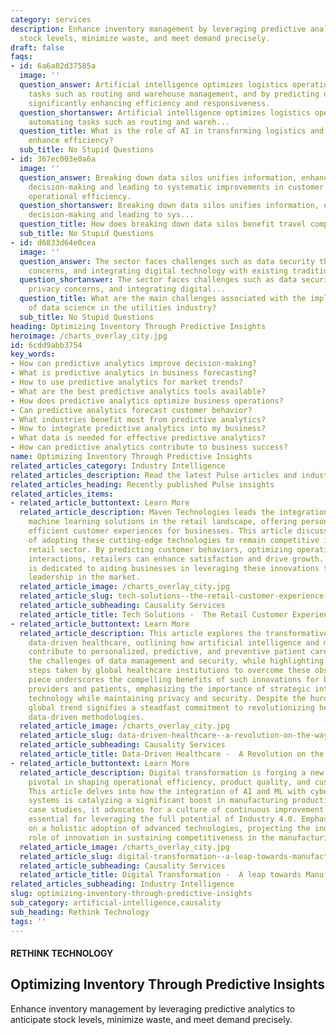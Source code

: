 ```yaml
---
category: services
description: Enhance inventory management by leveraging predictive analytics to anticipate
  stock levels, minimize waste, and meet demand precisely.
draft: false
faqs:
- id: 6a6a82d37585a
  image: ''
  question_answer: Artificial intelligence optimizes logistics operations by automating
    tasks such as routing and warehouse management, and by predicting demand, thus
    significantly enhancing efficiency and responsiveness.
  question_shortanswer: Artificial intelligence optimizes logistics operations by
    automating tasks such as routing and wareh...
  question_title: What is the role of AI in transforming logistics and how does it
    enhance efficiency?
  sub_title: No Stupid Questions
- id: 367ec003e0a6a
  image: ''
  question_answer: Breaking down data silos unifies information, enhancing strategic
    decision-making and leading to systematic improvements in customer service and
    operational efficiency.
  question_shortanswer: Breaking down data silos unifies information, enhancing strategic
    decision-making and leading to sys...
  question_title: How does breaking down data silos benefit travel companies?
  sub_title: No Stupid Questions
- id: d6833d64e0cea
  image: ''
  question_answer: The sector faces challenges such as data security threats, privacy
    concerns, and integrating digital technology with existing traditional infrastructure.
  question_shortanswer: The sector faces challenges such as data security threats,
    privacy concerns, and integrating digital...
  question_title: What are the main challenges associated with the implementation
    of data science in the utilities industry?
  sub_title: No Stupid Questions
heading: Optimizing Inventory Through Predictive Insights
heroimage: /charts_overlay_city.jpg
id: 6cdd9abb3754
key_words:
- How can predictive analytics improve decision-making?
- What is predictive analytics in business forecasting?
- How to use predictive analytics for market trends?
- What are the best predictive analytics tools available?
- How does predictive analytics optimize business operations?
- Can predictive analytics forecast customer behavior?
- What industries benefit most from predictive analytics?
- How to integrate predictive analytics into my business?
- What data is needed for effective predictive analytics?
- How can predictive analytics contribute to business success?
name: Optimizing Inventory Through Predictive Insights
related_articles_category: Industry Intelligence
related_articles_description: Read the latest Pulse articles and industry insights.
related_articles_heading: Recently published Pulse insights
related_articles_items:
- related_article_buttontext: Learn More
  related_article_description: Maven Technologies leads the integration of AI and
    machine learning solutions in the retail landscape, offering personalized and
    efficient customer experiences for businesses. This article discusses the necessity
    of adopting these cutting-edge technologies to remain competitive in the evolving
    retail sector. By predicting customer behaviors, optimizing operations, and personalizing
    interactions, retailers can enhance satisfaction and drive growth. Maven Technologies
    is dedicated to aiding businesses in leveraging these innovations to maintain
    leadership in the market.
  related_article_image: /charts_overlay_city.jpg
  related_article_slug: tech-solutions--the-retail-customer-experience-enhancer
  related_article_subheading: Causality Services
  related_article_title: Tech Solutions -  The Retail Customer Experience Enhancer
- related_article_buttontext: Learn More
  related_article_description: This article explores the transformative impact of
    data-driven healthcare, outlining how artificial intelligence and machine learning
    contribute to personalized, predictive, and preventive patient care. It addresses
    the challenges of data management and security, while highlighting the proactive
    steps taken by global healthcare institutions to overcome these obstacles. The
    piece underscores the compelling benefits of such innovations for both healthcare
    providers and patients, emphasizing the importance of strategic integration of
    technology while maintaining privacy and security. Despite the hurdles, the optimistic
    global trend signifies a steadfast commitment to revolutionizing healthcare through
    data-driven methodologies.
  related_article_image: /charts_overlay_city.jpg
  related_article_slug: data-driven-healthcare--a-revolution-on-the-way
  related_article_subheading: Causality Services
  related_article_title: Data-Driven Healthcare -  A Revolution on the Way
- related_article_buttontext: Learn More
  related_article_description: Digital transformation is forging a new era in manufacturing,
    pivotal in shaping operational efficiency, product quality, and customer service.
    This article delves into how the integration of AI and ML with cyber-physical
    systems is catalyzing a significant boost in manufacturing productivity. Highlighting
    case studies, it advocates for a culture of continuous improvement and agility,
    essential for leveraging the full potential of Industry 4.0. Emphasis is placed
    on a holistic adoption of advanced technologies, projecting the indispensable
    role of innovation in sustaining competitiveness in the manufacturing domain.
  related_article_image: /charts_overlay_city.jpg
  related_article_slug: digital-transformation--a-leap-towards-manufacturing-productivity
  related_article_subheading: Causality Services
  related_article_title: Digital Transformation -  A leap towards Manufacturing Productivity
related_articles_subheading: Industry Intelligence
slug: optimizing-inventory-through-predictive-insights
sub_category: artificial-intelligence,causality
sub_heading: Rethink Technology
tags: ''
---
```


#### RETHINK TECHNOLOGY
## Optimizing Inventory Through Predictive Insights
Enhance inventory management by leveraging predictive analytics to anticipate stock levels, minimize waste, and meet demand precisely.